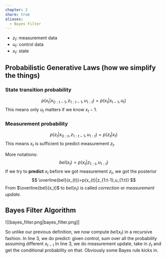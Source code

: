 ```yaml
---
chapter: 2
share: true
aliases:
  - Bayes Filter
---
```


- $z_t$: measurement data
- $u_t$: control data
- $x_t$: state

## Probabilistic Generative Laws (how we simplify the things) 
### State transition probability

$$
p(x_t|x_{0:t-1}, z_{1:t-1}, u_{1:t}) = p(x_t|x_{t-1}, u_t)
$$
This means only $u_t$ matters if we know $x_t-1$. 
### Measurement probability
$$
p(z_t|x_{0:t}, z_{1:t-1}, u_{1:t}) = p(z_t|x_t)
$$
This means $x_t$ is sufficient to predict measurement $z_t$.

More notations:
$$bel(x_{t}) = p(x_t|z_{1:t}, u_{1:t})$$
If we try to **predict** $x_t$ before we got measurement $z_t$, we got the posterior
$$
\overline{bel}(x_{t})=p(x_{t}|z_{1:t-1},u_{1:t})
$$
From $\overline{bel}(x_t)$ to $bel(x_t)$ is called *correction* or *measurement update*.

## Bayes Filter Algorithm
![[bayes_filter.png|bayes_filter.png]]

So unlike our previous definition, we now compute $bel(x_t)$ in a recursive fashion. 
In line 3, we do predict: given control, sum over all the probability assuming different $x_{t-1}$
In line 3, we do measurement update, take in $z_t$ and get the conditional probability on that. Obviously some Bayes rule kicks in.